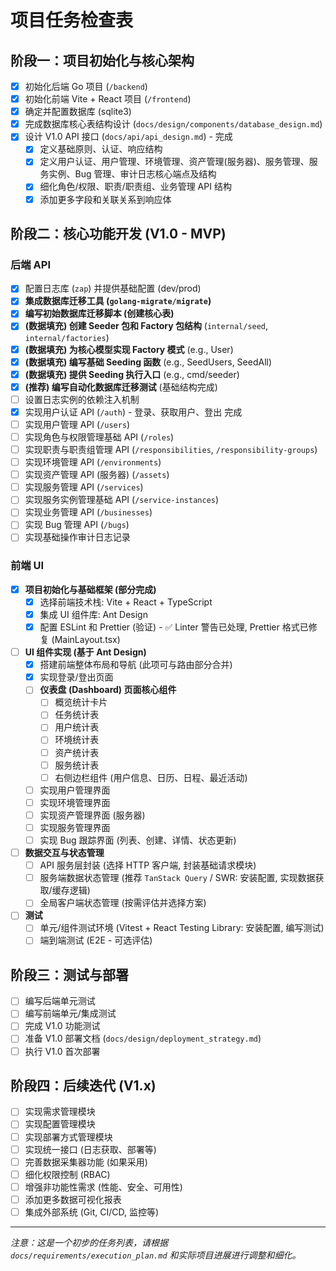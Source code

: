 # 项目任务检查表

## 阶段一：项目初始化与核心架构

- [x] 初始化后端 Go 项目 (`/backend`)
- [x] 初始化前端 Vite + React 项目 (`/frontend`)
- [x] 确定并配置数据库 (sqlite3)
- [x] 完成数据库核心表结构设计 (`docs/design/components/database_design.md`)
- [x] 设计 V1.0 API 接口 (`docs/api/api_design.md`) - 完成
  - [x] 定义基础原则、认证、响应结构
  - [x] 定义用户认证、用户管理、环境管理、资产管理(服务器)、服务管理、服务实例、Bug 管理、审计日志核心端点及结构
  - [x] 细化角色/权限、职责/职责组、业务管理 API 结构
  - [x] 添加更多字段和关联关系到响应体

## 阶段二：核心功能开发 (V1.0 - MVP)

### 后端 API

- [x] 配置日志库 (`zap`) 并提供基础配置 (dev/prod)
- [x] **集成数据库迁移工具 (`golang-migrate/migrate`)**
- [x] **编写初始数据库迁移脚本 (创建核心表)**
- [x] **(数据填充) 创建 Seeder 包和 Factory 包结构** (`internal/seed`, `internal/factories`)
- [x] **(数据填充) 为核心模型实现 Factory 模式** (e.g., User)
- [x] **(数据填充) 编写基础 Seeding 函数** (e.g., SeedUsers, SeedAll)
- [x] **(数据填充) 提供 Seeding 执行入口** (e.g., cmd/seeder)
- [x] **(推荐) 编写自动化数据库迁移测试** (基础结构完成)
- [ ] 设置日志实例的依赖注入机制
- [x] 实现用户认证 API (`/auth`) - 登录、获取用户、登出 完成
- [ ] 实现用户管理 API (`/users`)
- [ ] 实现角色与权限管理基础 API (`/roles`)
- [ ] 实现职责与职责组管理 API (`/responsibilities`, `/responsibility-groups`)
- [ ] 实现环境管理 API (`/environments`)
- [ ] 实现资产管理 API (服务器) (`/assets`)
- [ ] 实现服务管理 API (`/services`)
- [ ] 实现服务实例管理基础 API (`/service-instances`)
- [ ] 实现业务管理 API (`/businesses`)
- [ ] 实现 Bug 管理 API (`/bugs`)
- [ ] 实现基础操作审计日志记录

### 前端 UI

- [x] **项目初始化与基础框架 (部分完成)**
  - [x] 选择前端技术栈: Vite + React + TypeScript
  - [x] 集成 UI 组件库: Ant Design
  - [x] 配置 ESLint 和 Prettier (验证) - ✅ Linter 警告已处理, Prettier 格式已修复 (MainLayout.tsx)
- [ ] **UI 组件实现 (基于 Ant Design)**
  - [x] 搭建前端整体布局和导航 (此项可与路由部分合并)
  - [x] 实现登录/登出页面
  - [ ] **仪表盘 (Dashboard) 页面核心组件**
    - [ ] 概览统计卡片
    - [ ] 任务统计表
    - [ ] 用户统计表
    - [ ] 环境统计表
    - [ ] 资产统计表
    - [ ] 服务统计表
    - [ ] 右侧边栏组件 (用户信息、日历、日程、最近活动)
  - [ ] 实现用户管理界面
  - [ ] 实现环境管理界面
  - [ ] 实现资产管理界面 (服务器)
  - [ ] 实现服务管理界面
  - [ ] 实现 Bug 跟踪界面 (列表、创建、详情、状态更新)
- [ ] **数据交互与状态管理**
  - [ ] API 服务层封装 (选择 HTTP 客户端, 封装基础请求模块)
  - [ ] 服务端数据状态管理 (推荐 `TanStack Query` / SWR: 安装配置, 实现数据获取/缓存逻辑)
  - [ ] 全局客户端状态管理 (按需评估并选择方案)
- [ ] **测试**
  - [ ] 单元/组件测试环境 (Vitest + React Testing Library: 安装配置, 编写测试)
  - [ ] 端到端测试 (E2E - 可选评估)

## 阶段三：测试与部署

- [ ] 编写后端单元测试
- [ ] 编写前端单元/集成测试
- [ ] 完成 V1.0 功能测试
- [ ] 准备 V1.0 部署文档 (`docs/design/deployment_strategy.md`)
- [ ] 执行 V1.0 首次部署

## 阶段四：后续迭代 (V1.x)

- [ ] 实现需求管理模块
- [ ] 实现配置管理模块
- [ ] 实现部署方式管理模块
- [ ] 实现统一接口 (日志获取、部署等)
- [ ] 完善数据采集器功能 (如果采用)
- [ ] 细化权限控制 (RBAC)
- [ ] 增强非功能性需求 (性能、安全、可用性)
- [ ] 添加更多数据可视化报表
- [ ] 集成外部系统 (Git, CI/CD, 监控等)

---

_注意：这是一个初步的任务列表，请根据 `docs/requirements/execution_plan.md` 和实际项目进展进行调整和细化。_
